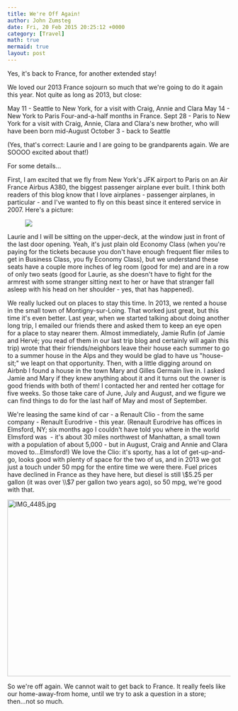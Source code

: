 ```yaml
---
title: We're Off Again!
author: John Zumsteg
date: Fri, 20 Feb 2015 20:25:12 +0000
category: [Travel]
math: true
mermaid: true
layout: post
---
```

Yes, it's back to France, for another extended stay!

We loved our 2013 France sojourn so much that we're going to do it again this year. Not quite as long as 2013, but close:

May 11 - Seattle to New York, for a visit with Craig, Annie and Clara
May 14 - New York to Paris
Four-and-a-half months in France.
Sept 28 - Paris to New York for a visit with Craig, Annie, Clara and Clara's new brother, who will have been born mid-August
October 3 - back to Seattle

(Yes, that's correct: Laurie and I are going to be grandparents again. We are SOOOO excited about that!)

For some details...

First, I am excited that we fly from New York's JFK airport to Paris on an Air France Airbus A380, the biggest passenger airplane ever built. I think both readers of this blog know that I love airplanes - passenger airplanes, in particular - and I've wanted to fly on this beast since it entered service in 2007. Here's a picture:

<figure class = "landscape">
	<img src="{{site.url}}/assets/images/2015/02/A380-800-e1424463355317.png"/>
	<figcaption></figcaption>
</figure>



Laurie and I will be sitting on the upper-deck, at the window just in front of the last door opening. Yeah, it's just plain old Economy Class (when you're paying for the tickets because you don't have enough frequent flier miles to get in Business Class, you fly Economy Class), but we understand these seats have a couple more inches of leg room (good for me) and are in a row of only two seats (good for Laurie, as she doesn't have to fight for the armrest with some stranger sitting next to her or have that stranger fall asleep with his head on her shoulder - yes, that has happened).

We really lucked out on places to stay this time. In 2013, we rented a house in the small town of Montigny-sur-Loing. That worked just great, but this time it's even better. Last year, when we started talking about doing another long trip, I emailed our friends there and asked them to keep an eye open for a place to stay nearer them. Almost immediately, Jamie Rufin (of Jamie and Hervé; you read of them in our last trip blog and certainly will again this trip) wrote that their friends/neighbors leave their house each summer to go to a summer house in the Alps and they would be glad to have us "house-sit;" we leapt on that opportunity. Then, with a little digging around on Airbnb I found a house in the town Mary and Gilles Germain live in. I asked Jamie and Mary if they knew anything about it and it turns out the owner is good friends with both of them! I contacted her and rented her cottage for five weeks. So those take care of June, July and August, and we figure we can find things to do for the last half of May and most of September.

We're leasing the same kind of car - a Renault Clio - from the same company - Renault Eurodrive - this year. (Renault Eurodrive has offices in Elmsford, NY; six months ago I couldn't have told you where in the world Elmsford was  - it's about 30 miles northwest of Manhattan, a small town with a population of about 5,000 - but in August, Craig and Annie and Clara moved to...Elmsford!) We love the Clio: it's sporty, has a lot of get-up-and-go, looks good with plenty of space for the two of us, and in 2013 we got just a touch under 50 mpg for the entire time we were there. Fuel prices have declined in France as they have here, but diesel is still \\$5.25 per gallon (it was over \\$7 per gallon two years ago), so 50 mpg, we're good with that.

<img class="aligncenter size-full wp-image-167" src="http:/assets/images/2013/05/IMG_44851.jpg" alt="IMG_4485.jpg" width="600" height="400" />

So we're off again. We cannot wait to get back to France. It really feels like our home-away-from home, until we try to ask a question in a store; then...not so much.
